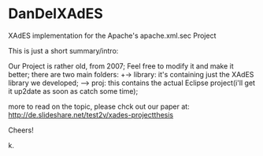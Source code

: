 DanDelXAdES
===========

XAdES implementation for the Apache's apache.xml.sec Project


This is just a short summary/intro:

Our Project is rather old, from 2007;
Feel free to modify it and make it better;
there are two main folders:
+-> library: it's containing just the XAdES library we developed;
--> proj: this contains the actual Eclipse project(i'll get it up2date as soon as catch some time);

more to read on the topic, please chck out our paper at:
http://de.slideshare.net/test2v/xades-projectthesis

Cheers!

k.

